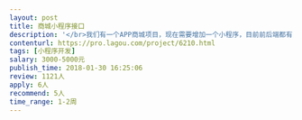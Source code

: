 ```yaml
---                
layout: post       
title: 商城小程序接口           
description: '</br>我们有一个APP商城项目，现在需要增加一个小程序，目前前后端都有，小程序前端我们也做好了，就是需要后端给开发小程序做接口，需要JAVA技术人员</br>'     
contenturl: https://pro.lagou.com/project/6210.html      
tags: [小程序开发]            
salary: 3000-5000元          
publish_time: 2018-01-30 16:25:06         
review: 1121人                   
apply: 6人                   
recommend: 5人                   
time_range: 1-2周              
---                 
```

